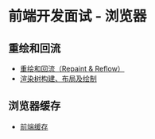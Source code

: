 # 前端开发面试 - 浏览器

## 重绘和回流

- [重绘和回流（Repaint & Reflow）](https://muyiy.cn/question/browser/22.html)
- [渲染树构建、布局及绘制](https://developers.google.com/web/fundamentals/performance/critical-rendering-path/render-tree-construction?hl=zh-cn)

## 浏览器缓存

- [前端缓存](https://juejin.cn/post/6844903747357769742?utm_source=gold_browser_extension%3Futm_source%3Dgold_browser_extension#heading-18)
